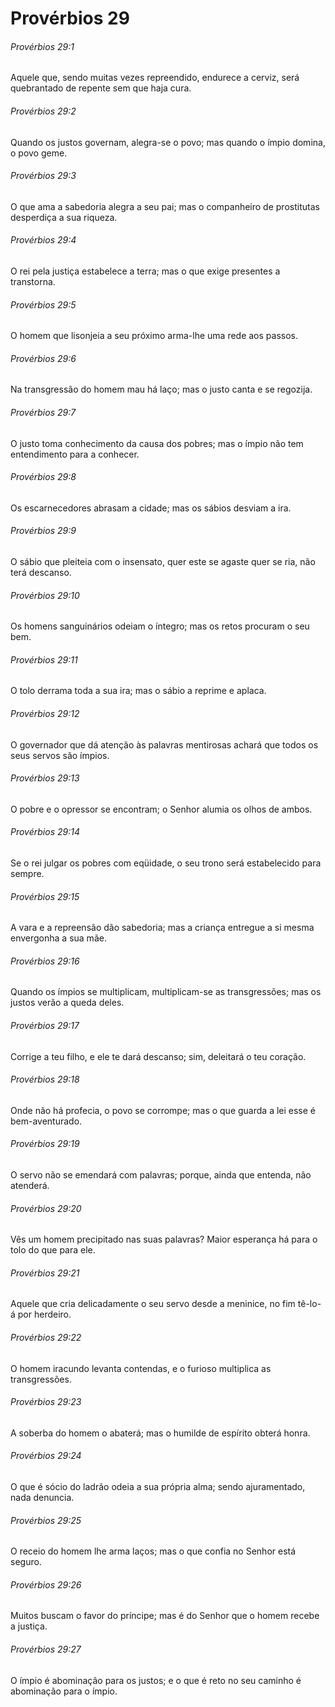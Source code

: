 # Provérbios 29

###### Provérbios 29:1

Aquele que, sendo muitas vezes repreendido, endurece a cerviz, será quebrantado de repente sem que haja cura.

###### Provérbios 29:2

Quando os justos governam, alegra-se o povo; mas quando o ímpio domina, o povo geme.

###### Provérbios 29:3

O que ama a sabedoria alegra a seu pai; mas o companheiro de prostitutas desperdiça a sua riqueza.

###### Provérbios 29:4

O rei pela justiça estabelece a terra; mas o que exige presentes a transtorna.

###### Provérbios 29:5

O homem que lisonjeia a seu próximo arma-lhe uma rede aos passos.

###### Provérbios 29:6

Na transgressão do homem mau há laço; mas o justo canta e se regozija.

###### Provérbios 29:7

O justo toma conhecimento da causa dos pobres; mas o ímpio não tem entendimento para a conhecer.

###### Provérbios 29:8

Os escarnecedores abrasam a cidade; mas os sábios desviam a ira.

###### Provérbios 29:9

O sábio que pleiteia com o insensato, quer este se agaste quer se ria, não terá descanso.

###### Provérbios 29:10

Os homens sanguinários odeiam o íntegro; mas os retos procuram o seu bem.

###### Provérbios 29:11

O tolo derrama toda a sua ira; mas o sábio a reprime e aplaca.

###### Provérbios 29:12

O governador que dá atenção às palavras mentirosas achará que todos os seus servos são ímpios.

###### Provérbios 29:13

O pobre e o opressor se encontram; o Senhor alumia os olhos de ambos.

###### Provérbios 29:14

Se o rei julgar os pobres com eqüidade, o seu trono será estabelecido para sempre.

###### Provérbios 29:15

A vara e a repreensão dão sabedoria; mas a criança entregue a si mesma envergonha a sua mãe.

###### Provérbios 29:16

Quando os ímpios se multiplicam, multiplicam-se as transgressões; mas os justos verão a queda deles.

###### Provérbios 29:17

Corrige a teu filho, e ele te dará descanso; sim, deleitará o teu coração.

###### Provérbios 29:18

Onde não há profecia, o povo se corrompe; mas o que guarda a lei esse é bem-aventurado.

###### Provérbios 29:19

O servo não se emendará com palavras; porque, ainda que entenda, não atenderá.

###### Provérbios 29:20

Vês um homem precipitado nas suas palavras? Maior esperança há para o tolo do que para ele.

###### Provérbios 29:21

Aquele que cria delicadamente o seu servo desde a meninice, no fim tê-lo-á por herdeiro.

###### Provérbios 29:22

O homem iracundo levanta contendas, e o furioso multiplica as transgressões.

###### Provérbios 29:23

A soberba do homem o abaterá; mas o humilde de espírito obterá honra.

###### Provérbios 29:24

O que é sócio do ladrão odeia a sua própria alma; sendo ajuramentado, nada denuncia.

###### Provérbios 29:25

O receio do homem lhe arma laços; mas o que confia no Senhor está seguro.

###### Provérbios 29:26

Muitos buscam o favor do príncipe; mas é do Senhor que o homem recebe a justiça.

###### Provérbios 29:27

O ímpio é abominação para os justos; e o que é reto no seu caminho é abominação para o ímpio.


